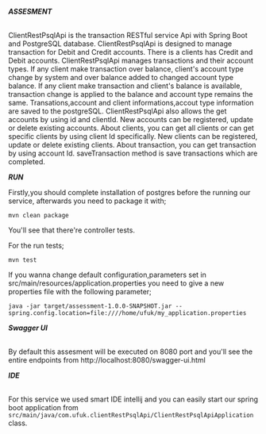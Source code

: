 
***ASSESMENT***

<br/>ClientRestPsqlApi is the transaction RESTful service Api with Spring Boot and PostgreSQL database. ClientRestPsqlApi is designed to manage transaction for Debit and Credit accounts. There is a clients has Credit and Debit accounts. ClientRestPsqlApi manages transactions and their account types. If any client make transaction over balance, client's account type change by system and over balance added to changed account type balance. If any client make transaction and client's balance is available, transaction change is applied to the balance and account type remains the same. Transations,account and client informations,accout type information are saved to the postgreSQL. ClientRestPsqlApi also allows the get accounts by using id and clientId. New accounts can be registered, update or delete existing accounts. About clients, you can get all clients or can get specific clients by using client Id specifically. New clients can be registered, update or delete existing clients. About transaction, you can get transaction by using account Id. saveTransaction method is save transactions which are completed.

***RUN***

Firstly,you should complete installation of postgres before the running our service, afterwards you need to package it with;

```mvn clean package```

You'll see that there're controller tests.

For the run tests;

```mvn test```

If you wanna change default configuration,parameters set in src/main/resources/application.properties you need to give a new properties file with the following parameter;

```java -jar target/assessment-1.0.0-SNAPSHOT.jar --spring.config.location=file:////home/ufuk/my_application.properties```

***Swagger UI***

<br/>By default this assesment will be executed on 8080 port and you'll see the entire endpoints from http://localhost:8080/swagger-ui.html

***IDE***

<br/>For this service we used smart IDE intellij and you can easily start our spring boot application from ```src/main/java/com.ufuk.clientRestPsqlApi/ClientRestPsqlApiApplication``` class.
